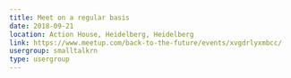 ```yaml
---
title: Meet on a regular basis
date: 2018-09-21
location: Action House, Heidelberg, Heidelberg
link: https://www.meetup.com/back-to-the-future/events/xvgdrlyxmbcc/
usergroup: smalltalkrn
type: usergroup
---
```

